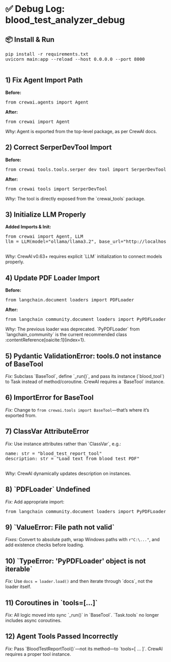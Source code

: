 <!DOCTYPE html>
<html lang="en">
<body>
  <h1>✅ Debug Log: blood_test_analyzer_debug</h1>

  <h2>📦 Install & Run</h2>
  <pre>
pip install -r requirements.txt
uvicorn main:app --reload --host 0.0.0.0 --port 8000
  </pre>
  
  <h2>1) Fix Agent Import Path</h2>
  <div class="fix">
    <strong>Before:</strong>
    <pre>from crewai.agents import Agent</pre>
    <strong>After:</strong>
    <pre>from crewai import Agent</pre>
    <p><em>Why:</em> Agent is exported from the top-level package, as per CrewAI docs.</p>
  </div>

  <h2>2) Correct SerperDevTool Import</h2>
  <div class="fix">
    <strong>Before:</strong>
    <pre>from crewai_tools.tools.serper_dev_tool import SerperDevTool</pre>
    <strong>After:</strong>
    <pre>from crewai_tools import SerperDevTool</pre>
    <p><em>Why:</em> The tool is directly exposed from the `crewai_tools` package.</p>
  </div>

  <h2>3) Initialize LLM Properly</h2>
  <div class="fix">
    <strong>Added Imports & Init:</strong>
    <pre>
from crewai import Agent, LLM
llm = LLM(model="ollama/llama3.2", base_url="http://localhost:11434")
    </pre>
    <p><em>Why:</em> CrewAI v0.63+ requires explicit `LLM` initialization to connect models properly.</p>
  </div>

  <h2>4) Update PDF Loader Import</h2>
  <div class="fix">
    <strong>Before:</strong>
    <pre>from langchain.document_loaders import PDFLoader</pre>
    <strong>After:</strong>
    <pre>from langchain_community.document_loaders import PyPDFLoader</pre>
    <p><em>Why:</em> The previous loader was deprecated. `PyPDFLoader` from `langchain_community` is the current recommended class :contentReference[oaicite:1]{index=1}.</p>
  </div>

  <h2>5) Pydantic ValidationError: tools.0 not instance of BaseTool</h2>
  <p><em>Fix:</em> Subclass `BaseTool`, define `_run()`, and pass its instance (`blood_tool`) to Task instead of method/coroutine. CrewAI requires a `BaseTool` instance.</p>

  <h2>6) ImportError for BaseTool</h2>
  <p><em>Fix:</em> Change to <code>from crewai.tools import BaseTool</code>—that’s where it’s exported from.</p>

  <h2>7) ClassVar AttributeError</h2>
  <p><em>Fix:</em> Use instance attributes rather than `ClassVar`, e.g.:</p>
  <pre>
name: str = "blood_test_report_tool"
description: str = "Load text from blood test PDF"
  </pre>
  <p><em>Why:</em> CrewAI dynamically updates description on instances.</p>

  <h2>8) `PDFLoader` Undefined</h2>
  <p><em>Fix:</em> Add appropriate import:</p>
  <pre>from langchain_community.document_loaders import PyPDFLoader</pre>

  <h2>9) `ValueError: File path not valid`</h2>
  <p><em>Fixes:</em> Convert to absolute path, wrap Windows paths with <code>r"C:\..."</code>, and add existence checks before loading.</p>

  <h2>10) `TypeError: 'PyPDFLoader' object is not iterable`</h2>
  <p><em>Fix:</em> Use <code>docs = loader.load()</code> and then iterate through `docs`, not the loader itself.</p>

  <h2>11) Coroutines in `tools=[…]`</h2>
  <p><em>Fix:</em> All logic moved into sync `_run()` in `BaseTool`. `Task.tools` no longer includes async coroutines.</p>

  <h2>12) Agent Tools Passed Incorrectly</h2>
  <p><em>Fix:</em> Pass `BloodTestReportTool()`—not its method—to `tools=[ … ]`. CrewAI requires a proper tool instance.</p>

</body>
</html>

